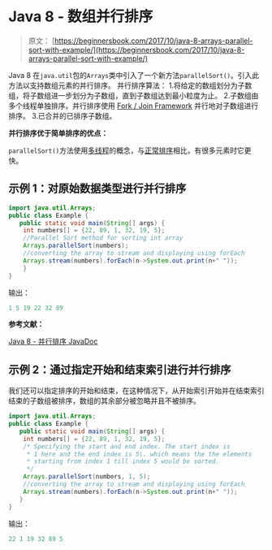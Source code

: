 # Java 8 - 数组并行排序

> 原文： [https://beginnersbook.com/2017/10/java-8-arrays-parallel-sort-with-example/](https://beginnersbook.com/2017/10/java-8-arrays-parallel-sort-with-example/)

Java 8 在`java.util`包的`Arrays`类中引入了一个新方法`parallelSort()`。引入此方法以支持数组元素的并行排序。
并行排序算法：
1.将给定的数组划分为子数组，将子数组进一步划分为子数组，直到子数组达到最小粒度为止。
2.子数组由多个线程单独排序。并行排序使用 [Fork / Join Framework](https://docs.oracle.com/javase/tutorial/essential/concurrency/forkjoin.html) 并行地对子数组进行排序。
3.已合并的已排序子数组。

**并行排序优于简单排序的优点：**

`parallelSort()`方法使用[多线程](https://beginnersbook.com/2013/03/multithreading-in-java/)的概念，与[正常排序](https://beginnersbook.com/2014/07/how-to-sort-an-array-in-java/)相比，有很多元素时它更快。

## 示例 1：对原始数据类型进行并行排序

```java
import java.util.Arrays; 
public class Example {  
   public static void main(String[] args) {
	int numbers[] = {22, 89, 1, 32, 19, 5};
	//Parallel Sort method for sorting int array
	Arrays.parallelSort(numbers);
	//converting the array to stream and displaying using forEach
	Arrays.stream(numbers).forEach(n->System.out.print(n+" "));
    }
}
```

输出：

```java
1 5 19 22 32 89
```

**参考文献：**

[Java 8 - 并行排序 JavaDoc](http://download.java.net/lambda/b84/docs/api/java/util/Arrays.html#parallelSort(int[]))

## 示例 2：通过指定开始和结束索引进行并行排序

我们还可以指定排序的开始和结束，在这种情况下，从开始索引开始并在结束索引结束的子数组被排序，数组的其余部分被忽略并且不被排序。

```java
import java.util.Arrays; 
public class Example {  
   public static void main(String[] args) {
	int numbers[] = {22, 89, 1, 32, 19, 5};
	/* Specifying the start and end index. The start index is
	 * 1 here and the end index is 5\. which means the the elements
	 * starting from index 1 till index 5 would be sorted.
	 */
	Arrays.parallelSort(numbers, 1, 5);
	//converting the array to stream and displaying using forEach
	Arrays.stream(numbers).forEach(n->System.out.print(n+" "));
   }
}
```

输出：

```java
22 1 19 32 89 5
```